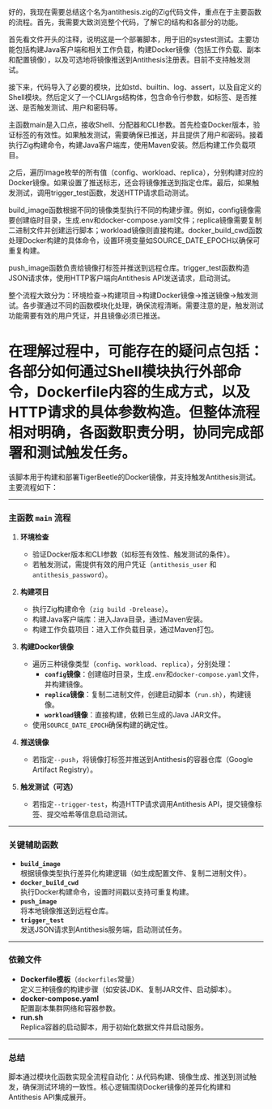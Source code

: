 好的，我现在需要总结这个名为antithesis.zig的Zig代码文件，重点在于主要函数的流程。首先，我需要大致浏览整个代码，了解它的结构和各部分的功能。

首先看文件开头的注释，说明这是一个部署脚本，用于旧的systest测试。主要功能包括构建Java客户端和相关工作负载，构建Docker镜像（包括工作负载、副本和配置镜像），以及可选地将镜像推送到Antithesis注册表。目前不支持触发测试。

接下来，代码导入了必要的模块，比如std、builtin、log、assert，以及自定义的Shell模块。然后定义了一个CLIArgs结构体，包含命令行参数，如标签、是否推送、是否触发测试、用户和密码等。

主函数main是入口点，接收Shell、分配器和CLI参数。首先检查Docker版本，验证标签的有效性。如果触发测试，需要确保已推送，并且提供了用户和密码。接着执行Zig构建命令，构建Java客户端库，使用Maven安装。然后构建工作负载项目。

之后，遍历Image枚举的所有值（config、workload、replica），分别构建对应的Docker镜像。如果设置了推送标志，还会将镜像推送到指定仓库。最后，如果触发测试，调用trigger_test函数，发送HTTP请求启动测试。

build_image函数根据不同的镜像类型执行不同的构建步骤。例如，config镜像需要创建临时目录，生成.env和docker-compose.yaml文件；replica镜像需要复制二进制文件并创建运行脚本；workload镜像则直接构建。docker_build_cwd函数处理Docker构建的具体命令，设置环境变量如SOURCE_DATE_EPOCH以确保可重复构建。

push_image函数负责给镜像打标签并推送到远程仓库。trigger_test函数构造JSON请求体，使用HTTP客户端向Antithesis API发送请求，启动测试。

整个流程大致分为：环境检查→构建项目→构建Docker镜像→推送镜像→触发测试。各步骤通过不同的函数模块化处理，确保流程清晰。需要注意的是，触发测试功能需要有效的用户凭证，并且镜像必须已推送。

在理解过程中，可能存在的疑问点包括：各部分如何通过Shell模块执行外部命令，Dockerfile内容的生成方式，以及HTTP请求的具体参数构造。但整体流程相对明确，各函数职责分明，协同完成部署和测试触发任务。
================================================
该脚本用于构建和部署TigerBeetle的Docker镜像，并支持触发Antithesis测试。主要流程如下：

---

### **主函数 `main` 流程**
1. **环境检查**  
   - 验证Docker版本和CLI参数（如标签有效性、触发测试的条件）。
   - 若触发测试，需提供有效的用户凭证（`antithesis_user` 和 `antithesis_password`）。

2. **构建项目**  
   - 执行Zig构建命令（`zig build -Drelease`）。
   - 构建Java客户端库：进入Java目录，通过Maven安装。
   - 构建工作负载项目：进入工作负载目录，通过Maven打包。

3. **构建Docker镜像**  
   - 遍历三种镜像类型（`config`、`workload`、`replica`），分别处理：
     - **`config`镜像**：创建临时目录，生成`.env`和`docker-compose.yaml`文件，并构建镜像。
     - **`replica`镜像**：复制二进制文件，创建启动脚本（`run.sh`），构建镜像。
     - **`workload`镜像**：直接构建，依赖已生成的Java JAR文件。
   - 使用`SOURCE_DATE_EPOCH`确保构建的确定性。

4. **推送镜像**  
   - 若指定`--push`，将镜像打标签并推送到Antithesis的容器仓库（Google Artifact Registry）。

5. **触发测试（可选）**  
   - 若指定`--trigger-test`，构造HTTP请求调用Antithesis API，提交镜像标签、提交哈希等信息启动测试。

---

### **关键辅助函数**
- **`build_image`**  
  根据镜像类型执行差异化构建逻辑（如生成配置文件、复制二进制文件）。
- **`docker_build_cwd`**  
  执行Docker构建命令，设置时间戳以支持可重复构建。
- **`push_image`**  
  将本地镜像推送到远程仓库。
- **`trigger_test`**  
  发送JSON请求到Antithesis服务端，启动测试任务。

---

### **依赖文件**
- **Dockerfile模板**（`dockerfiles`常量）  
  定义三种镜像的构建步骤（如安装JDK、复制JAR文件、启动脚本）。
- **docker-compose.yaml**  
  配置副本集群网络和容器参数。
- **run.sh**  
  Replica容器的启动脚本，用于初始化数据文件并启动服务。

---

### **总结**
脚本通过模块化函数实现全流程自动化：从代码构建、镜像生成、推送到测试触发，确保测试环境的一致性。核心逻辑围绕Docker镜像的差异化构建和Antithesis API集成展开。